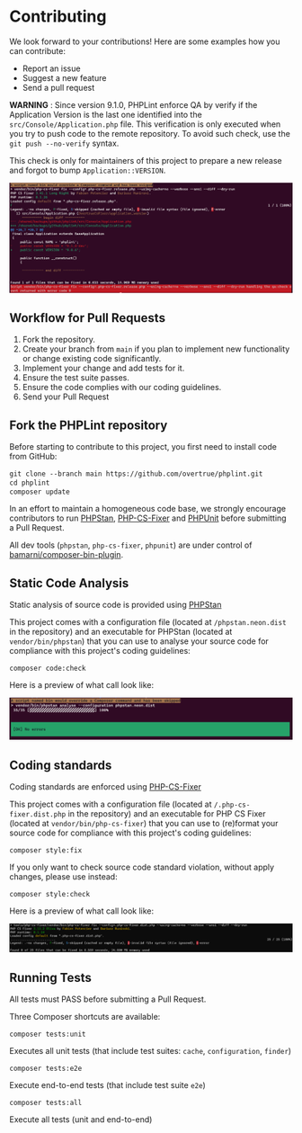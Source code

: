 # Contributing

We look forward to your contributions! Here are some examples how you can contribute:

- Report an issue
- Suggest a new feature
- Send a pull request

**WARNING** : Since version 9.1.0, PHPLint enforce QA by verify if the Application Version is the last one identified 
into the `src/Console/Application.php` file.
This verification is only executed when you try to push code to the remote repository.
To avoid such check, use the `git push --no-verify` syntax. 

This check is only for maintainers of this project to prepare a new release and forgot to bump `Application::VERSION`.

![pre-push git hook](./assets/pre-push-hook.png)

## Workflow for Pull Requests

1. Fork the repository.
1. Create your branch from `main` if you plan to implement new functionality or change existing code significantly.
1. Implement your change and add tests for it.
1. Ensure the test suite passes.
1. Ensure the code complies with our coding guidelines.
1. Send your Pull Request

## Fork the PHPLint repository

Before starting to contribute to this project, you first need to install code from GitHub:

```shell 
git clone --branch main https://github.com/overtrue/phplint.git
cd phplint 
composer update
```

In an effort to maintain a homogeneous code base, we strongly encourage contributors to run 
[PHPStan][phpstan], [PHP-CS-Fixer][php-cs-fixer] and [PHPUnit][phpunit] before submitting a Pull Request.

All dev tools (`phpstan`, `php-cs-fixer`, `phpunit`) are under control of [bamarni/composer-bin-plugin][bamarni/composer-bin-plugin].

## Static Code Analysis

Static analysis of source code is provided using [PHPStan][phpstan]

This project comes with a configuration file (located at `/phpstan.neon.dist` in the repository)
and an executable for PHPStan (located at `vendor/bin/phpstan`) that you can use to analyse your source code for compliance with this project's coding guidelines:

```shell
composer code:check
```

Here is a preview of what call look like:

![phpstan_run](./assets/phpstan_run.png)

## Coding standards

Coding standards are enforced using [PHP-CS-Fixer][php-cs-fixer]

This project comes with a configuration file (located at `/.php-cs-fixer.dist.php` in the repository) 
and an executable for PHP CS Fixer (located at `vendor/bin/php-cs-fixer`) that you can use to (re)format your source code for compliance with this project's coding guidelines:

```shell
composer style:fix
```

If you only want to check source code standard violation, without apply changes, please use instead: 

```shell
composer style:check
```

Here is a preview of what call look like:

![php-cs-fixer_dry-run](./assets/php-cs-fixer_dry-run.png)

## Running Tests

All tests must PASS before submitting a Pull Request.

Three Composer shortcuts are available:

```shell
composer tests:unit
```
Executes all unit tests (that include test suites: `cache`, `configuration`, `finder`)

```shell
composer tests:e2e
```
Execute end-to-end tests (that include test suite `e2e`)

```shell
composer tests:all
```
Execute all tests (unit and end-to-end)

[bamarni/composer-bin-plugin]: https://github.com/bamarni/composer-bin-plugin
[phpstan]: https://github.com/phpstan/phpstan
[php-cs-fixer]: https://github.com/PHP-CS-Fixer/PHP-CS-Fixer
[phpunit]: https://github.com/sebastianbergmann/phpunit
